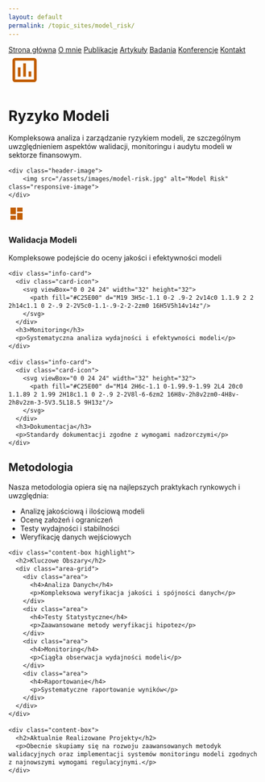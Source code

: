 ```yaml
---
layout: default
permalink: /topic_sites/model_risk/
---
```

<div id="myMenu">
  <a href="/" class="menu-option">Strona główna</a>
  <a href="/about" class="menu-option">O mnie</a>
  <a href="/publications" class="menu-option">Publikacje</a>
  <a href="/articles" class="menu-option">Artykuły</a>
  <a href="/researches" class="menu-option">Badania</a>
  <a href="/conferences" class="menu-option">Konferencje</a>
  <a href="/contact" class="menu-option">Kontakt</a>
</div>

<!-- Główny kontener treści -->
<div class="model-risk-container">
  <!-- Sekcja tytułowa -->
  <div class="model-risk-header">
    <div class="header-icon">
      <svg viewBox="0 0 24 24" width="64" height="64">
        <path fill="#C25E00" d="M19 3H5c-1.1 0-2 .9-2 2v14c0 1.1.9 2 2 2h14c1.1 0 2-.9 2-2V5c0-1.1-.9-2-2-2zm0 16H5V5h14v14zM7 10h2v7H7zm4-3h2v10h-2zm4 6h2v4h-2z"/>
      </svg>
    </div>
    <h1>Ryzyko Modeli</h1>
    <p>Kompleksowa analiza i zarządzanie ryzykiem modeli, ze szczególnym uwzględnieniem aspektów walidacji, monitoringu i audytu modeli w sektorze finansowym.</p>
  </div>


  <!-- Dodajemy sekcję z obrazkiem -->
    <div class="header-image">
        <img src="/assets/images/model-risk.jpg" alt="Model Risk" class="responsive-image">
    </div>
</div>


  <!-- Sekcja z kartami -->
  <div class="info-cards">
    <div class="info-card">
      <div class="card-icon">
        <svg viewBox="0 0 24 24" width="32" height="32">
          <path fill="#C25E00" d="M3 13h8V3H3v10zm0 8h8v-6H3v6zm10 0h8V11h-8v10zm0-18v6h8V3h-8z"/>
        </svg>
      </div>
      <h3>Walidacja Modeli</h3>
      <p>Kompleksowe podejście do oceny jakości i efektywności modeli</p>
    </div>
    
    <div class="info-card">
      <div class="card-icon">
        <svg viewBox="0 0 24 24" width="32" height="32">
          <path fill="#C25E00" d="M19 3H5c-1.1 0-2 .9-2 2v14c0 1.1.9 2 2 2h14c1.1 0 2-.9 2-2V5c0-1.1-.9-2-2-2zm0 16H5V5h14v14z"/>
        </svg>
      </div>
      <h3>Monitoring</h3>
      <p>Systematyczna analiza wydajności i efektywności modeli</p>
    </div>
    
    <div class="info-card">
      <div class="card-icon">
        <svg viewBox="0 0 24 24" width="32" height="32">
          <path fill="#C25E00" d="M14 2H6c-1.1 0-1.99.9-1.99 2L4 20c0 1.1.89 2 1.99 2H18c1.1 0 2-.9 2-2V8l-6-6zm2 16H8v-2h8v2zm0-4H8v-2h8v2zm-3-5V3.5L18.5 9H13z"/>
        </svg>
      </div>
      <h3>Dokumentacja</h3>
      <p>Standardy dokumentacji zgodne z wymogami nadzorczymi</p>
    </div>
  </div>

  <!-- Sekcja głównej treści -->
  <div class="main-content">
    <div class="content-box">
      <h2>Metodologia</h2>
      <p>Nasza metodologia opiera się na najlepszych praktykach rynkowych i uwzględnia:</p>
      <ul>
        <li>Analizę jakościową i ilościową modeli</li>
        <li>Ocenę założeń i ograniczeń</li>
        <li>Testy wydajności i stabilności</li>
        <li>Weryfikację danych wejściowych</li>
      </ul>
    </div>

    <div class="content-box highlight">
      <h2>Kluczowe Obszary</h2>
      <div class="area-grid">
        <div class="area">
          <h4>Analiza Danych</h4>
          <p>Kompleksowa weryfikacja jakości i spójności danych</p>
        </div>
        <div class="area">
          <h4>Testy Statystyczne</h4>
          <p>Zaawansowane metody weryfikacji hipotez</p>
        </div>
        <div class="area">
          <h4>Monitoring</h4>
          <p>Ciągła obserwacja wydajności modeli</p>
        </div>
        <div class="area">
          <h4>Raportowanie</h4>
          <p>Systematyczne raportowanie wyników</p>
        </div>
      </div>
    </div>

    <div class="content-box">
      <h2>Aktualnie Realizowane Projekty</h2>
      <p>Obecnie skupiamy się na rozwoju zaawansowanych metodyk walidacyjnych oraz implementacji systemów monitoringu modeli zgodnych z najnowszymi wymogami regulacyjnymi.</p>
    </div>
  </div>
</div>
